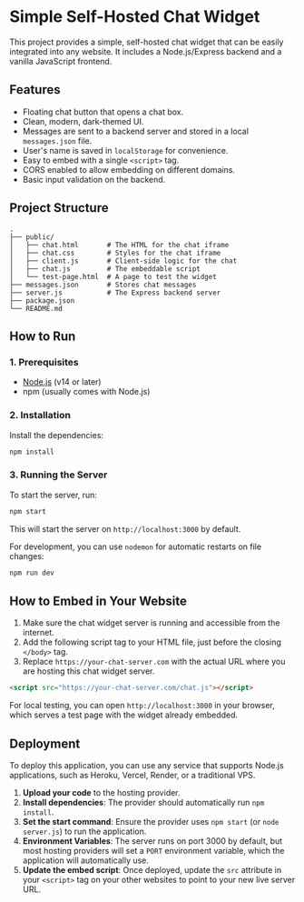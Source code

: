 # Simple Self-Hosted Chat Widget

This project provides a simple, self-hosted chat widget that can be easily integrated into any website. It includes a Node.js/Express backend and a vanilla JavaScript frontend.

## Features

-   Floating chat button that opens a chat box.
-   Clean, modern, dark-themed UI.
-   Messages are sent to a backend server and stored in a local `messages.json` file.
-   User's name is saved in `localStorage` for convenience.
-   Easy to embed with a single `<script>` tag.
-   CORS enabled to allow embedding on different domains.
-   Basic input validation on the backend.

## Project Structure

```
.
├── public/
│   ├── chat.html       # The HTML for the chat iframe
│   ├── chat.css        # Styles for the chat iframe
│   ├── client.js       # Client-side logic for the chat
│   ├── chat.js         # The embeddable script
│   └── test-page.html  # A page to test the widget
├── messages.json       # Stores chat messages
├── server.js           # The Express backend server
├── package.json
└── README.md
```

## How to Run

### 1. Prerequisites

-   [Node.js](https://nodejs.org/) (v14 or later)
-   npm (usually comes with Node.js)

### 2. Installation

Install the dependencies:

```bash
npm install
```

### 3. Running the Server

To start the server, run:

```bash
npm start
```

This will start the server on `http://localhost:3000` by default.

For development, you can use `nodemon` for automatic restarts on file changes:

```bash
npm run dev
```

## How to Embed in Your Website

1.  Make sure the chat widget server is running and accessible from the internet.
2.  Add the following script tag to your HTML file, just before the closing `</body>` tag.
3.  Replace `https://your-chat-server.com` with the actual URL where you are hosting this chat widget server.

```html
<script src="https://your-chat-server.com/chat.js"></script>
```

For local testing, you can open `http://localhost:3000` in your browser, which serves a test page with the widget already embedded.

## Deployment

To deploy this application, you can use any service that supports Node.js applications, such as Heroku, Vercel, Render, or a traditional VPS.

1.  **Upload your code** to the hosting provider.
2.  **Install dependencies**: The provider should automatically run `npm install`.
3.  **Set the start command**: Ensure the provider uses `npm start` (or `node server.js`) to run the application.
4.  **Environment Variables**: The server runs on port 3000 by default, but most hosting providers will set a `PORT` environment variable, which the application will automatically use.
5.  **Update the embed script**: Once deployed, update the `src` attribute in your `<script>` tag on your other websites to point to your new live server URL.
